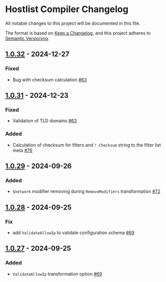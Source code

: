 # Hostlist Compiler Changelog

All notable changes to this project will be documented in this file.

The format is based on [Keep a Changelog](https://keepachangelog.com/en/1.0.0/),
and this project adheres to [Semantic Versioning](https://semver.org/spec/v2.0.0.html).

## [1.0.32] - 2024-12-27

### Fixed

- Bug with checksum calculation [#63]

[1.0.32]: https://github.com/AdguardTeam/HostlistCompiler/compare/v1.0.31...v1.0.32

## [1.0.31] - 2024-12-23

### Fixed

- Validation of TLD domains [#63]

### Added

- Calculation of checksum for filters and `! Checksum` string to the filter list meta [#76]

[1.0.31]: https://github.com/AdguardTeam/HostlistCompiler/compare/v1.0.29...v1.0.31
[#63]: https://github.com/AdguardTeam/HostlistCompiler/issues/63
[#76]: https://github.com/AdguardTeam/FiltersCompiler/issues/76

## [1.0.29] - 2024-09-26

### Added

- `$network` modifier removing during `RemoveModifiers` transformation [#72]

[1.0.29]: https://github.com/AdguardTeam/HostlistCompiler/compare/v1.0.28...v1.0.29
[#72]: https://github.com/AdguardTeam/FiltersCompiler/issues/72


## [1.0.28] - 2024-09-25

### Fix

- add `ValidateAllowIp` to validate configuration schema [#69]

[1.0.28]: https://github.com/AdguardTeam/HostlistCompiler/compare/v1.0.27...v1.0.28


## [1.0.27] - 2024-09-25

### Added

- `ValidateAllowIp` transformation option [#69]

[1.0.27]: https://github.com/AdguardTeam/HostlistCompiler/compare/v1.0.26...v1.0.27
[#69]: https://github.com/AdguardTeam/FiltersCompiler/issues/69
